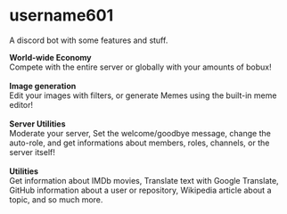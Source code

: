 # username601
A discord bot with some features and stuff.<br><div id="first" class="flexer"><strong>World-wide Economy</strong><br>Compete with the entire server or globally with your amounts of bobux!</div><br><div id="second" class="flexer"><strong>Image generation</strong><br>Edit your images with filters, or generate Memes using the built-in meme editor!</div><br><div id="third" class="flexer"><strong>Server Utilities</strong><br>Moderate your server, Set the welcome/goodbye message, change the auto-role, and get informations about members, roles, channels, or the server itself!</div><br><div id="four" class="flexer"><strong>Utilities</strong><br>Get information about IMDb movies, Translate text with Google Translate, GitHub information about a user or repository, Wikipedia article about a topic, and so much more.</div><style>h2.override:not(.hintable)::after{content:'!!!';}.current-score.mr-3.is-size-3.is-bold::before{content:'-';}.ml-3::after{content:' that is definitely faked';}.entity-header__stars.entity-header__metadata-element b::before{content:'-';}.entity-header__stars.entity-header__metadata-element b::after{content:'k';}.entity-content__description{transition:0.2s linear;border-radius:20px;background-color:rgba(20, 20, 20, 0.1);}.entity-content__description:hover{transform: translate(0px,-5px);background-color:rgba(20, 20, 20, 1);}body{user-select:none;animation-name:seizures;animation-iteration-count:infinite;animation-timing-function:ease;animation-duration:10s;}@keyframes seizures{0%{background-color:#333;}50%{background-color:#111;}100%{background-color:#333;}}.review__date::before{content:'I think it was around ';}.review__date::after{content:'?'}.comment-disclaimer::after{content:' with full hatred';}.entity-sidebar__website::before{content:'Please visit the ';}.entity-sidebar__website::after{content:' and DDoS it';}.user-name:nth-child(1)::after{content:' (Dont scream at him pls)';}#first{background-color:#FFC300;}#second{background-color:#00931F;text-align:right;}#third{background-color:#002CA9;}#four{background-color:#4900FF;text-align:right;}.flexer{color:white;display:block;padding:20px;border-radius:8px;}.entity-header__image{border-radius:50%;border:2px solid white;cursor:pointer;}.entity-header__image:hover{transition:0.3s linear;border:2px solid red;}.entity-header__button-text::before{content:'Please ';}.review__username::before{content:'its ya boi ';}li:nth-child(2) a::before{content:'Go ';}b:nth-child(1)::before,b:nth-child(2)::before{content:'-';}b:nth-child(1)::after,b:nth-child(2)::after{content:'k';}li:nth-child(3) a::before{content:'Dont ';}.entity-sidebar__title::before{content:'Hey, look at this ';}.entity-table__cell:nth-child(4)::before{content:'-';}.entity-tag .no-link::before{content:'#';}.entity-header__image,.logo img,i,.profile-avatar,.mobile-logo img,#menu-trigger,.related-entity-image,.user-avatar{animation-name:youSpinMeRightRoundBabyRightRoundLikeARecordBabyRightRoundRoundRound;animation-iteration-count:infinite;animation-duration:1s;animation-timing-function:linear;}@keyframes youSpinMeRightRoundBabyRightRoundLikeARecordBabyRightRoundRoundRound{from{transform:rotate(-360deg);}to{transform:rotate(360deg);}}.entity-header__name::before{content:'The Almighty ';}</style>